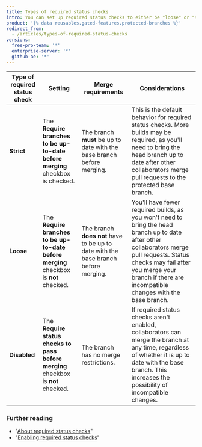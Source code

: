 ```yaml
---
title: Types of required status checks
intro: You can set up required status checks to either be "loose" or "strict." The type of required status check you choose determines whether your branch is required to be up to date with the base branch before merging.
product: '{% data reusables.gated-features.protected-branches %}'
redirect_from:
  - /articles/types-of-required-status-checks
versions:
  free-pro-team: '*'
  enterprise-server: '*'
  github-ae: '*'
---
```


| Type of required status check | Setting | Merge requirements | Considerations |
| --- | --- | --- | --- |
| **Strict** | The **Require branches to be up-to-date before merging** checkbox is checked. | The branch **must** be up to date with the base branch before merging. | This is the default behavior for required status checks. More builds may be required, as you'll need to bring the head branch up to date after other collaborators merge pull requests to the protected base branch.|
| **Loose** | The **Require branches to be up-to-date before merging** checkbox is **not** checked. | The branch **does not** have to be up to date with the base branch before merging. | You'll have fewer required builds, as you won't need to bring the head branch up to date after other collaborators merge pull requests. Status checks may fail after you merge your branch if there are incompatible changes with the base branch. |
| **Disabled** | The **Require status checks to pass before merging** checkbox is **not** checked. | The branch has no merge restrictions. | If required status checks aren't enabled, collaborators can merge the branch at any time, regardless of whether it is up to date with the base branch. This increases the possibility of incompatible changes.

### Further reading

- "[About required status checks](/articles/about-required-status-checks)"
- "[Enabling required status checks](/articles/enabling-required-status-checks)"
